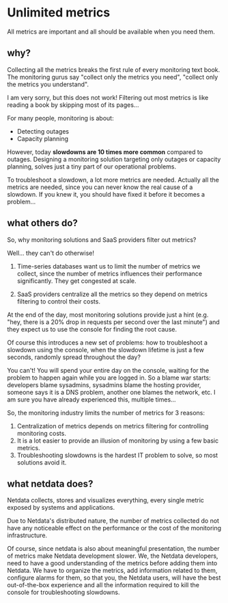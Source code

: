 # Unlimited metrics

All metrics are important and all should be available when you need them.  

## why?

Collecting all the metrics breaks the first rule of every monitoring text book. The monitoring gurus say "collect only the metrics you need", "collect only the metrics you understand".

I am very sorry, but this does not work! Filtering out most metrics is like reading a book by skipping most of its pages...

For many people, monitoring is about:

- Detecting outages
- Capacity planning

However, today **slowdowns are 10 times more common** compared to outages. Designing a monitoring solution targeting only outages or capacity planning, solves just a tiny part of our operational problems.

To troubleshoot a slowdown, a lot more metrics are needed. Actually all the metrics are needed, since you can never know the real cause of a slowdown. If you knew it, you should have fixed it before it becomes a problem...

## what others do?

So, why monitoring solutions and SaaS providers filter out metrics?

Well... they can't do otherwise!

1. Time-series databases want us to limit the number of metrics we collect, since the number of metrics influences their performance significantly. They get congested at scale.

3. SaaS providers centralize all the metrics so they depend on metrics filtering to control their costs.

At the end of the day, most monitoring solutions provide just a hint (e.g. "hey, there is a 20% drop in requests per second over the last minute") and they expect us to use the console for finding the root cause.

Of course this introduces a new set of problems: how to troubleshoot a slowdown using the console, when the slowdown lifetime is just a few seconds, randomly spread throughout the day?

You can't! You will spend your entire day on the console, waiting for the problem to happen again while you are logged in. So a blame war starts: developers blame sysadmins, sysadmins blame the hosting provider, someone says it is a DNS problem, another one blames the network, etc. I am sure you have already experienced this, multiple times...

So, the monitoring industry limits the number of metrics for 3 reasons:

1. Centralization of metrics depends on metrics filtering for controlling monitoring costs.
2. It is a lot easier to provide an illusion of monitoring by using a few basic metrics.
3. Troubleshooting slowdowns is the hardest IT problem to solve, so most solutions avoid it.

## what netdata does?

Netdata collects, stores and visualizes everything, every single metric exposed by systems and applications.

Due to Netdata's distributed nature, the number of metrics collected do not have any noticeable effect on the performance or the cost of the monitoring infrastructure.

Of course, since netdata is also about meaningful presentation, the number of metrics make Netdata development slower. We, the Netdata developers, need to have a good understanding of the metrics before adding them into Netdata. We have to organize the metrics, add information related to them, configure alarms for them, so that you, the Netdata users, will have the best out-of-the-box experience and all the information required to kill the console for troubleshooting slowdowns.
